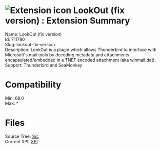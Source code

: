 # ![Extension icon](https://addons.thunderbird.net/user-media/addon_icons/711/711780-64.png?modified=ebeaf2a5) LookOut (fix version) : Extension Summary

Name: LookOut (fix version)  
Id: 711780  
Slug: lookout-fix-version  
Description: LookOut is a plugin which allows Thunderbird to interface with Microsoft's mail tools by decoding metadata and attachments encapsulated/embedded in a TNEF encoded attachment (aka winmail.dat).
Support: Thunderbird and SeaMonkey
  

# Compatibility
Min: 68.0  
Max: *  

# Files

Source Tree: [Src](x68/711780-lookout-fix-version/src)  
Current XPI: [XPI](x68/711780-lookout-fix-version/xpi)  



